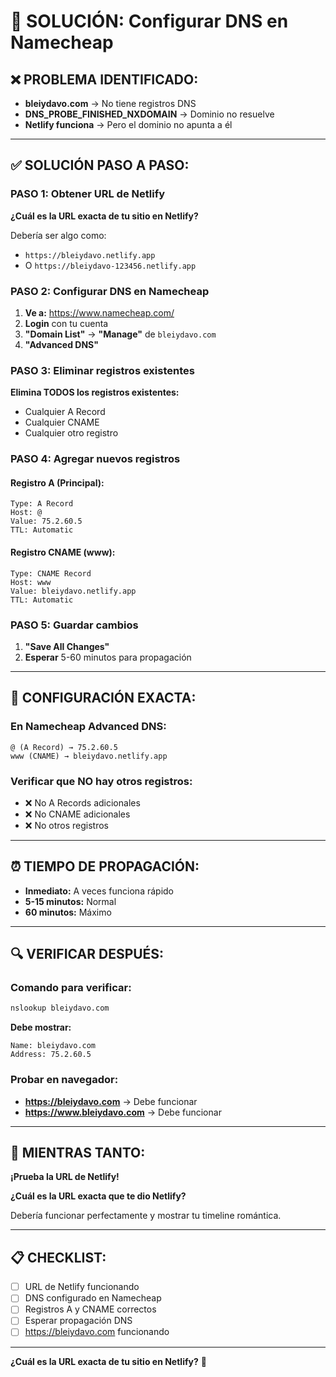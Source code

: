 # 🔧 SOLUCIÓN: Configurar DNS en Namecheap

## ❌ PROBLEMA IDENTIFICADO:
- **bleiydavo.com** → No tiene registros DNS
- **DNS_PROBE_FINISHED_NXDOMAIN** → Dominio no resuelve
- **Netlify funciona** → Pero el dominio no apunta a él

---

## ✅ SOLUCIÓN PASO A PASO:

### PASO 1: Obtener URL de Netlify

**¿Cuál es la URL exacta de tu sitio en Netlify?**

Debería ser algo como:
- `https://bleiydavo.netlify.app`
- O `https://bleiydavo-123456.netlify.app`

### PASO 2: Configurar DNS en Namecheap

1. **Ve a:** https://www.namecheap.com/
2. **Login** con tu cuenta
3. **"Domain List"** → **"Manage"** de `bleiydavo.com`
4. **"Advanced DNS"**

### PASO 3: Eliminar registros existentes

**Elimina TODOS los registros existentes:**
- Cualquier A Record
- Cualquier CNAME
- Cualquier otro registro

### PASO 4: Agregar nuevos registros

#### **Registro A (Principal):**
```
Type: A Record
Host: @
Value: 75.2.60.5
TTL: Automatic
```

#### **Registro CNAME (www):**
```
Type: CNAME Record
Host: www
Value: bleiydavo.netlify.app
TTL: Automatic
```

### PASO 5: Guardar cambios

1. **"Save All Changes"**
2. **Esperar** 5-60 minutos para propagación

---

## 🎯 CONFIGURACIÓN EXACTA:

### En Namecheap Advanced DNS:

```
@ (A Record) → 75.2.60.5
www (CNAME) → bleiydavo.netlify.app
```

### Verificar que NO hay otros registros:
- ❌ No A Records adicionales
- ❌ No CNAME adicionales
- ❌ No otros registros

---

## ⏰ TIEMPO DE PROPAGACIÓN:

- **Inmediato:** A veces funciona rápido
- **5-15 minutos:** Normal
- **60 minutos:** Máximo

---

## 🔍 VERIFICAR DESPUÉS:

### Comando para verificar:
```bash
nslookup bleiydavo.com
```

**Debe mostrar:**
```
Name: bleiydavo.com
Address: 75.2.60.5
```

### Probar en navegador:
- **https://bleiydavo.com** → Debe funcionar
- **https://www.bleiydavo.com** → Debe funcionar

---

## 🚀 MIENTRAS TANTO:

**¡Prueba la URL de Netlify!**

**¿Cuál es la URL exacta que te dio Netlify?**

Debería funcionar perfectamente y mostrar tu timeline romántica.

---

## 📋 CHECKLIST:

- [ ] URL de Netlify funcionando
- [ ] DNS configurado en Namecheap
- [ ] Registros A y CNAME correctos
- [ ] Esperar propagación DNS
- [ ] https://bleiydavo.com funcionando

---

**¿Cuál es la URL exacta de tu sitio en Netlify?** 🔧
